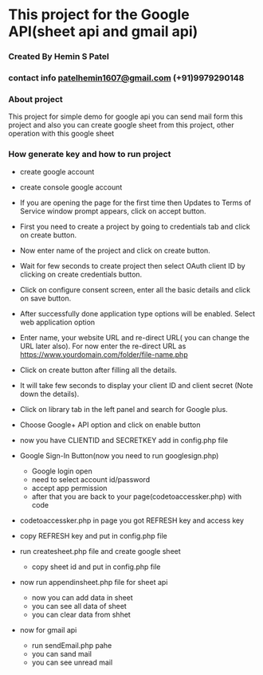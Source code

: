 # This project for the Google API(sheet api and gmail api)
### Created By Hemin S Patel
### contact info patelhemin1607@gmail.com   (+91)9979290148

### About project
This project for simple demo for google api you can send mail form this project and also you can create google sheet from this project, other operation with this google sheet

### How generate key  and how to run project
* create google account 
* create console google account 
* If you are opening the page for the first time then Updates to Terms of Service window prompt  appears, click on accept button.
* First you need to create a project by going to credentials tab and click on create button.
* Now enter name of the project and click on create button.
* Wait for few seconds to create project then select OAuth client ID by clicking on create credentials button.
* Click on configure consent screen, enter all the basic details and click on save button.
* After successfully done application type options will be enabled. Select web application option
* Enter name, your website URL and re-direct URL( you can change the URL later also).
 For now enter the re-direct URL as https://www.yourdomain.com/folder/file-name.php
 * Click on create button after filling all the details.
 * It will take few seconds to display your client ID and client secret (Note down the details).
 * Click on library tab in the left panel and search for Google plus.
 * Choose Google+ API option and click on enable button
* now you have CLIENTID and SECRETKEY add in config.php file
* Google Sign-In Button(now you need to run googlesign.php)
   * Google login open
   * need to select account id/password
   * accept app permission
   * after that you are back to your page(codetoaccessker.php) with code
* codetoaccessker.php in page you got REFRESH key and access key 
* copy REFRESH key and put in config.php file
* run createsheet.php file and create google sheet
  * copy sheet id and put in config.php file
* now run appendinsheet.php file for sheet api
  * now you can add data in sheet
  * you can see all data of sheet
  * you can clear data from shhet

* now for gmail api
  * run sendEmail.php pahe
  * you can sand mail 
  * you can see unread mail 


   
